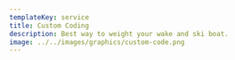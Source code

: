```yaml
---
templateKey: service
title: Custom Coding
description: Best way to weight your wake and ski boat.
image: ../../images/graphics/custom-code.png
---
```

